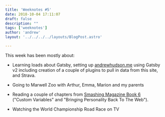 ```yaml
---
title: 'Weeknotes #5'
date: 2018-10-04 17:11:07
draft: false
description: ""
tags: ['weeknotes']
author: 'andrew'
layout: '../../../../layouts/BlogPost.astro'

---
```

This week has been mostly about:

*   Learning loads about Gatsby, setting up [andrewhudson.me](https://andrewhudson.me) using Gatsby v2 including creation of a couple of plugins to pull in data from this site, and Strava.
*   Going to Marwell Zoo with Arthur, Emma, Marion and my parents

*   Reading a couple of chapters from [Smashing Magazine Book 6](https://www.smashingmagazine.com/2018/09/smashing-book-6-release/) ("Custom Variables" and "Bringing Personality Back To The Web").
*   Watching the World Championship Road Race on TV
